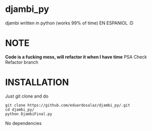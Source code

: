 # djambi_py
djambi written in python (works 99% of time)
EN ESPANIOL :D
# NOTE
**Code is a fucking mess, will refactor it when I have time**
PSA Check Refactor branch
# INSTALLATION
Just git clone and do 
```
git clone https://github.com/eduardosalaz/djambi_py/.git
cd djambi_py/
python DjambiFinal.py
 ```
 No dependencies
